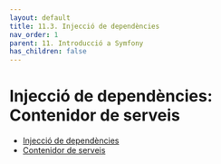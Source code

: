 ```yaml
---
layout: default
title: 11.3. Injecció de dependències
nav_order: 1
parent: 11. Introducció a Symfony
has_children: false
---
```

# Injecció de dependències: Contenidor de serveis #


 * [Injecció de dependències](https://symfony.com/doc/current/components/dependency_injection.html)
 * [Contenidor de serveis](https://symfony.com/doc/current/service_container.html)
